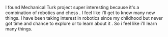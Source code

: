I found  Mechanical Turk project super interesting because it's a combination of robotics and chess . 
I feel like i'll get to know many new things. I have been taking interest in robotics since my 
childhood but never got time and chance to explore or to learn about it . So i feel like i'll
 learn many  things.









  